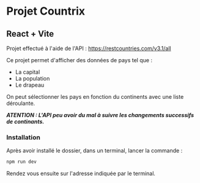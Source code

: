 # Projet Countrix

## React + Vite

Projet effectué à l'aide de l'API : <https://restcountries.com/v3.1/all>

Ce projet permet d'afficher des données de pays tel que :

- La capital
- La population
- Le drapeau

On peut sélectionner les pays en fonction du continents avec une liste déroulante.

**_ATENTION : L'API peu avoir du mal à suivre les changements successifs de continants._**

### Installation

Après avoir installé le dossier, dans un terminal, lancer la commande :

```bash
npm run dev
```

Rendez vous ensuite sur l'adresse indiquée par le terminal.
